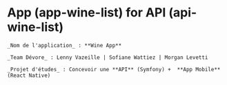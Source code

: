 # App (app-wine-list) for API (api-wine-list)

	_Nom de l'application_ : **Wine App**

	_Team Dévore_ : Lenny Vazeille | Sofiane Wattiez | Morgan Levetti

	_Projet d'études_ : Concevoir une **API** (Symfony) +  **App Mobile** (React Native)
